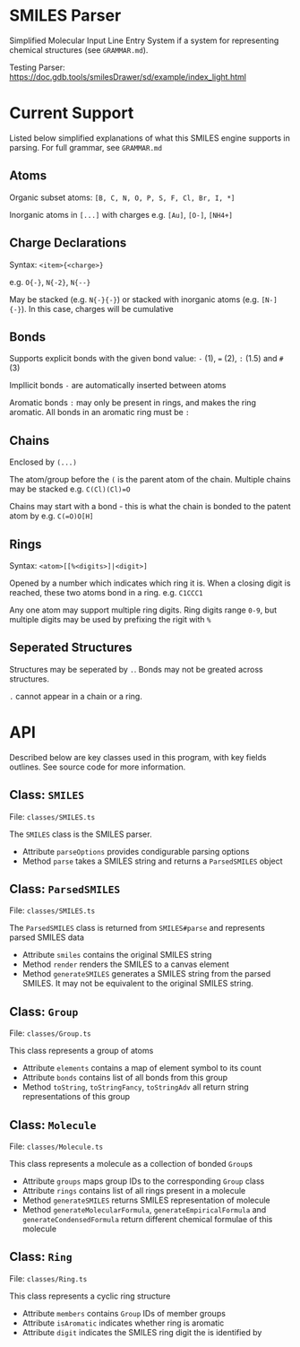 # SMILES Parser

Simplified Molecular Input Line Entry System if a system for representing chemical structures (see `GRAMMAR.md`).

Testing Parser: https://doc.gdb.tools/smilesDrawer/sd/example/index_light.html

# Current Support
Listed below simplified explanations of what this SMILES engine supports in parsing. For full grammar, see `GRAMMAR.md`

## Atoms
Organic subset atoms: `[B, C, N, O, P, S, F, Cl, Br, I, *]`

Inorganic atoms in `[...]` with charges e.g. `[Au]`, `[O-]`, `[NH4+]`

## Charge Declarations
Syntax: `<item>{<charge>}`

e.g. `O{-}`, `N{-2}`, `N{--}`

May be stacked (e.g. `N{-}{-}`) or stacked with inorganic atoms (e.g. `[N-]{-}`). In this case, charges will be cumulative

## Bonds
Supports explicit bonds with the given bond value:
`-` (1), `=` (2), `:` (1.5) and `#` (3)

Impllicit bonds `-` are automatically inserted between atoms

Aromatic bonds `:` may only be present in rings, and makes the ring aromatic. All bonds in an aromatic ring must be `:`

## Chains
Enclosed by `(...)`

The atom/group before the `(` is the parent atom of the chain. Multiple chains may be stacked e.g. `C(Cl)(Cl)=O`

Chains may start with a bond - this is what the chain is bonded to the patent atom by e.g. `C(=O)O[H]`

## Rings
Syntax: `<atom>[[%<digits>]|<digit>]`

Opened by a number which indicates which ring it is. When a closing digit is reached, these two atoms bond in a ring. e.g. `C1CCC1`

Any one atom may support multiple ring digits. Ring digits range `0-9`, but multiple digits may be used by prefixing the rigit with `%`

## Seperated Structures
Structures may be seperated by `.`. Bonds may not be greated across structures.

`.` cannot appear in a chain or a ring.

# API
Described below are key classes used in this program, with key fields outlines. See source code for more information.

## Class: `SMILES`
File: `classes/SMILES.ts`

The `SMILES` class is the SMILES parser.
- Attribute `parseOptions` provides condigurable parsing options
- Method `parse` takes a SMILES string and returns a `ParsedSMILES` object

## Class: `ParsedSMILES`
File: `classes/SMILES.ts`

The `ParsedSMILES` class is returned from `SMILES#parse` and represents parsed SMILES data
- Attribute `smiles` contains the original SMILES string
- Method `render` renders the SMILES to a canvas element
- Method `generateSMILES` generates a SMILES string from the parsed SMILES. It may not be equivalent to the original SMILES string.

## Class: `Group`
File: `classes/Group.ts`

This class represents a group of atoms
- Attribute `elements` contains a map of element symbol to its count
- Attribute `bonds` contains list of all bonds from this group
- Method `toString`, `toStringFancy`, `toStringAdv` all return string representations of this group

## Class: `Molecule`
File: `classes/Molecule.ts`

This class represents a molecule as a collection of bonded `Group`s
- Attribute `groups` maps group IDs to the corresponding `Group` class
- Attribute `rings` contains list of all rings present in a molecule
- Method `generateSMILES` returns SMILES representation of molecule
- Method `generateMolecularFormula`, `generateEmpiricalFormula` and `generateCondensedFormula` return different chemical formulae of this molecule

## Class: `Ring`
File: `classes/Ring.ts`

This class represents a cyclic ring structure
- Attribute `members` contains `Group` IDs of member groups
- Attribute `isAromatic` indicates whether ring is aromatic
- Attribute `digit` indicates the SMILES ring digit the is identified by

